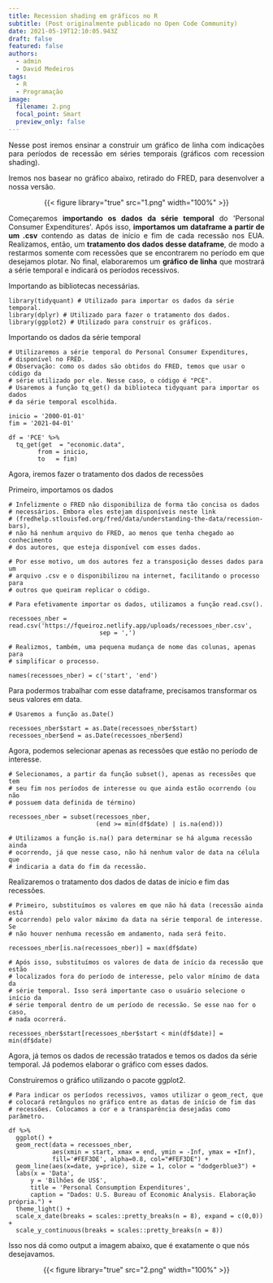 ```yaml
---
title: Recession shading em gráficos no R
subtitle: (Post originalmente publicado no Open Code Community)
date: 2021-05-19T12:10:05.943Z
draft: false
featured: false
authors:
  - admin
  - David Medeiros
tags:
  - R
  - Programação
image:
  filename: 2.png
  focal_point: Smart
  preview_only: false
---
```

<div align="justify">

Nesse post iremos ensinar a construir um gráfico de linha com indicações para períodos de recessão em séries temporais (gráficos com recession shading). 

Iremos nos basear no gráfico abaixo, retirado do FRED, para desenvolver a nossa versão.

</div>
<div align="center">
{{< figure library="true" src="1.png" width="100%" >}}
</div>
<div align="justify">

Começaremos **importando os dados da série temporal** do 'Personal Consumer Expenditures'. Após isso, **importamos um dataframe a partir de um .csv** contendo as datas de início e fim de cada recessão nos EUA. Realizamos, então, um **tratamento dos dados desse dataframe**, de modo a restarmos somente com recessões que se encontrarem no período em que desejamos plotar. No final, elaboraremos um **gráfico de linha** que mostrará a série temporal e indicará os períodos recessivos.

</div>
Importando as bibliotecas necessárias.

```
library(tidyquant) # Utilizado para importar os dados da série temporal.
library(dplyr) # Utilizado para fazer o tratamento dos dados.
library(ggplot2) # Utilizado para construir os gráficos.
```

Importando os dados da série temporal

```
# Utilizaremos a série temporal do Personal Consumer Expenditures, 
# disponível no FRED. 
# Observação: como os dados são obtidos do FRED, temos que usar o código da 
# série utilizado por ele. Nesse caso, o código é "PCE".
# Usaremos a função tq_get() da biblioteca tidyquant para importar os dados
# da série temporal escolhida.

inicio = '2000-01-01'
fim = '2021-04-01'

df = 'PCE' %>%
  tq_get(get  = "economic.data",
        from = inicio,
        to   = fim)
```

Agora, iremos fazer o tratamento dos dados de recessões

Primeiro, importamos os dados

```
# Infelizmente o FRED não disponibiliza de forma tão concisa os dados 
# necessários. Embora eles estejam disponíveis neste link
# (fredhelp.stlouisfed.org/fred/data/understanding-the-data/recession-bars),
# não há nenhum arquivo do FRED, ao menos que tenha chegado ao conhecimento 
# dos autores, que esteja disponível com esses dados.

# Por esse motivo, um dos autores fez a transposição desses dados para um 
# arquivo .csv e o disponibilizou na internet, facilitando o processo para
# outros que queiram replicar o código.

# Para efetivamente importar os dados, utilizamos a função read.csv().

recessoes_nber = read.csv('https://fqueiroz.netlify.app/uploads/recessoes_nber.csv', 
                         sep = ',')

# Realizmos, também, uma pequena mudança de nome das colunas, apenas para 
# simplificar o processo.

names(recessoes_nber) = c('start', 'end') 
```

Para podermos trabalhar com esse dataframe, precisamos transformar os seus valores em data.

```
# Usaremos a função as.Date()

recessoes_nber$start = as.Date(recessoes_nber$start)
recessoes_nber$end = as.Date(recessoes_nber$end)
```

Agora, podemos selecionar apenas as recessões que estão no período de interesse.

```
# Selecionamos, a partir da função subset(), apenas as recessões que tem 
# seu fim nos períodos de interesse ou que ainda estão ocorrendo (ou não 
# possuem data definida de término)

recessoes_nber = subset(recessoes_nber, 
                        (end >= min(df$date) | is.na(end)))

# Utilizamos a função is.na() para determinar se há alguma recessão ainda 
# ocorrendo, já que nesse caso, não há nenhum valor de data na célula que 
# indicaria a data do fim da recessão.
```

Realizaremos o tratamento dos dados de datas de início e fim das recessões.

```
# Primeiro, substituímos os valores em que não há data (recessão ainda está 
# ocorrendo) pelo valor máximo da data na série temporal de interesse. Se 
# não houver nenhuma recessão em andamento, nada será feito.

recessoes_nber[is.na(recessoes_nber)] = max(df$date)

# Após isso, substituímos os valores de data de início da recessão que estão
# localizados fora do período de interesse, pelo valor mínimo de data da 
# série temporal. Isso será importante caso o usuário selecione o início da 
# série temporal dentro de um período de recessão. Se esse nao for o caso, 
# nada ocorrerá.

recessoes_nber$start[recessoes_nber$start < min(df$date)] = min(df$date)
```

Agora, já temos os dados de recessão tratados e temos os dados da série temporal. Já podemos elaborar o gráfico com esses dados.

Construiremos o gráfico utilizando o pacote ggplot2.

```
# Para indicar os períodos recessivos, vamos utilizar o geom_rect, que 
# colocará retângulos no gráfico entre as datas de início de fim das 
# recessões. Colocamos a cor e a transparência desejadas como parâmetro.

df %>%
  ggplot() +
  geom_rect(data = recessoes_nber, 
            aes(xmin = start, xmax = end, ymin = -Inf, ymax = +Inf), 
            fill='#FEF3DE', alpha=0.8, col="#FEF3DE") +
  geom_line(aes(x=date, y=price), size = 1, color = "dodgerblue3") +
  labs(x = 'Data',
      y = 'Bilhões de US$',
      title = 'Personal Consumption Expenditures',
      caption = "Dados: U.S. Bureau of Economic Analysis. Elaboração própria.") +
  theme_light() +
  scale_x_date(breaks = scales::pretty_breaks(n = 8), expand = c(0,0)) +
  scale_y_continuous(breaks = scales::pretty_breaks(n = 8))    
```

Isso nos dá como output a imagem abaixo, que é exatamente o que nós desejavamos.

<div align="center">
{{< figure library="true" src="2.png" width="100%" >}}
</div>